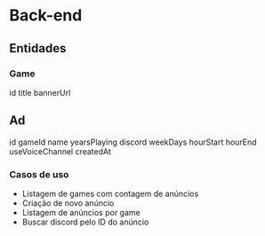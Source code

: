 # Back-end

## Entidades

### Game

id
title
bannerUrl

## Ad

id
gameId
name
yearsPlaying
discord
weekDays
hourStart
hourEnd
useVoiceChannel
createdAt

### Casos de uso

- Listagem de games com contagem de anúncios
- Criação de novo anúncio
- Listagem de anúncios por game
- Buscar discord pelo ID do anúncio
